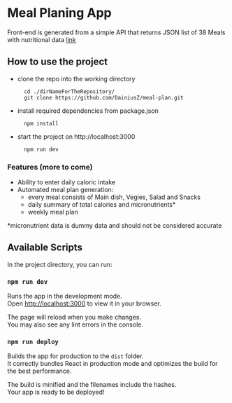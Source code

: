 # Meal Planing App

Front-end is generated from a simple API that returns JSON list of 38 Meals with nutritional data [link](https://tietoevry-mealplan-api.herokuapp.com/api/meals)

## How to use the project

- clone the repo into the working directory

  ```shell
    cd ./dirNameForTheRepository/
    git clone https://github.com/DainiusZ/meal-plan.git
  ```

- install required dependencies from package.json
  ```shell
    npm install
  ```
- start the project on http://localhost:3000
  ```shell
    npm run dev
  ```

### Features (more to come)

- Ability to enter daily caloric intake
- Automated meal plan generation:
  - every meal consists of Main dish, Vegies, Salad and Snacks
  - daily summary of total calories and micronutrients\*
  - weekly meal plan

\*micronutrient data is dummy data and should not be considered accurate

## Available Scripts

In the project directory, you can run:

### `npm run dev`

Runs the app in the development mode.\
Open [http://localhost:3000](http://localhost:3000) to view it in your browser.

The page will reload when you make changes.\
You may also see any lint errors in the console.

### `npm run deploy`

Builds the app for production to the `dist` folder.\
It correctly bundles React in production mode and optimizes the build for the best performance.

The build is minified and the filenames include the hashes.\
Your app is ready to be deployed!
